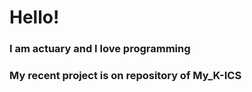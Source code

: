 # Hello!

###  I am actuary and I love programming
### My recent project is on repository of My_K-ICS
